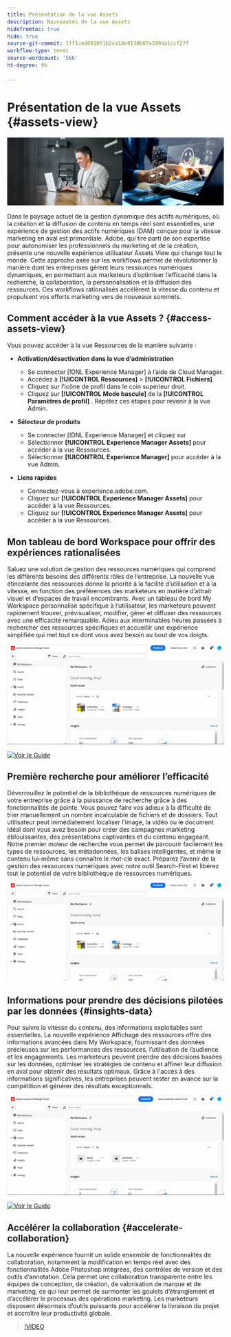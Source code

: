 ```yaml
---
title: Présentation de la vue Assets
description: Nouveautés de la vue Assets
hidefromtoc: true
hide: true
source-git-commit: 1ff1ced0910f1b2ca18e9130b07a399da1ccf27f
workflow-type: tm+mt
source-wordcount: '566'
ht-degree: 9%

---
```



# Présentation de la vue Assets {#assets-view}

![Déployer Assets Essentials](assets/banner-image.jpg)

Dans le paysage actuel de la gestion dynamique des actifs numériques, où la création et la diffusion de contenu en temps réel sont essentielles, une expérience de gestion des actifs numériques (DAM) conçue pour la vitesse marketing en aval est primordiale. Adobe, qui tire parti de son expertise pour autonomiser les professionnels du marketing et de la création, présente une nouvelle expérience utilisateur Assets View qui change tout le monde. Cette approche axée sur les workflows permet de révolutionner la manière dont les entreprises gèrent leurs ressources numériques dynamiques, en permettant aux marketeurs d’optimiser l’efficacité dans la recherche, la collaboration, la personnalisation et la diffusion des ressources. Ces workflows rationalisés accélèrent la vitesse du contenu et propulsent vos efforts marketing vers de nouveaux sommets.

## Comment accéder à la vue Assets ? {#access-assets-view}

Vous pouvez accéder à la vue Ressources de la manière suivante :

* **Activation/désactivation dans la vue d’administration**

   * Se connecter [!DNL Experience Manager] à l’aide de Cloud Manager.
   * Accédez à **[!UICONTROL Ressources]** > **[!UICONTROL Fichiers]**.
   * Cliquez sur l’icône de profil dans le coin supérieur droit.
   * Cliquez sur **[!UICONTROL Mode bascule]** de la **[!UICONTROL Paramètres de profil]** .
Répétez ces étapes pour revenir à la vue Admin.

* **Sélecteur de produits**
   * Se connecter [!DNL Experience Manager] et cliquez sur
   * Sélectionner **[!UICONTROL Experience Manager Assets]** pour accéder à la vue Ressources.
   * Sélectionner **[!UICONTROL Experience Manager]** pour accéder à la vue Admin.

* **Liens rapides**
   * Connectez-vous à experience.adobe.com.
   * Cliquez sur **[!UICONTROL Experience Manager Assets]** pour accéder à la vue Ressources.
   * Cliquez sur **[!UICONTROL Experience Manager Assets]** pour accéder à la vue Ressources.


## Mon tableau de bord Workspace pour offrir des expériences rationalisées

Saluez une solution de gestion des ressources numériques qui comprend les différents besoins des différents rôles de l’entreprise. La nouvelle vue étincelante des ressources donne la priorité à la facilité d’utilisation et à la vitesse, en fonction des préférences des marketeurs en matière d’attrait visuel et d’espaces de travail encombrants. Avec un tableau de bord My Workspace personnalisé spécifique à l’utilisateur, les marketeurs peuvent rapidement trouver, prévisualiser, modifier, gérer et diffuser des ressources avec une efficacité remarquable. Adieu aux interminables heures passées à rechercher des ressources spécifiques et accueillir une expérience simplifiée qui met tout ce dont vous avez besoin au bout de vos doigts.

![Déployer Assets Essentials](assets/my-workspace-demo.gif)

[![Voir le Guide](https://helpx.adobe.com/content/dam/help/en/marketing-cloud/how-to/digital-foundation/_jcr_content/main-pars/image_1250343773/see-the-guide-sm.png)](my-workspace.md)

## Première recherche pour améliorer l’efficacité

Déverrouillez le potentiel de la bibliothèque de ressources numériques de votre entreprise grâce à la puissance de recherche grâce à des fonctionnalités de pointe. Vous pouvez faire vos adieux à la difficulté de trier manuellement un nombre incalculable de fichiers et de dossiers. Tout utilisateur peut immédiatement localiser l’image, la vidéo ou le document idéal dont vous avez besoin pour créer des campagnes marketing éblouissantes, des présentations captivantes et du contenu engageant. Notre premier moteur de recherche vous permet de parcourir facilement les types de ressources, les métadonnées, les balises intelligentes, et même le contenu lui-même sans connaître le mot-clé exact. Préparez l’avenir de la gestion des ressources numériques avec notre outil Search-First et libérez tout le potentiel de votre bibliothèque de ressources numériques.

![Déployer Assets Essentials](assets/search-first.gif)

## Informations pour prendre des décisions pilotées par les données {#insights-data}

Pour suivre la vitesse du contenu, des informations exploitables sont essentielles. La nouvelle expérience Affichage des ressources offre des informations avancées dans My Workspace, fournissant des données précieuses sur les performances des ressources, l’utilisation de l’audience et les engagements. Les marketeurs peuvent prendre des décisions basées sur les données, optimiser les stratégies de contenu et affiner leur diffusion en aval pour obtenir des résultats optimaux. Grâce à l&#39;accès à des informations significatives, les entreprises peuvent rester en avance sur la compétition et générer des résultats exceptionnels.

![Déployer Assets Essentials](assets/insights-overview.gif)

[![Voir le Guide](https://helpx.adobe.com/content/dam/help/en/marketing-cloud/how-to/digital-foundation/_jcr_content/main-pars/image_1250343773/see-the-guide-sm.png)](manage-reports.md#view-live-statistics)

## Accélérer la collaboration {#accelerate-collaboration}

La nouvelle expérience fournit un solide ensemble de fonctionnalités de collaboration, notamment la modification en temps réel avec des fonctionnalités Adobe Photoshop intégrées, des contrôles de version et des outils d’annotation. Cela permet une collaboration transparente entre les équipes de conception, de création, de valorisation de marque et de marketing, ce qui leur permet de surmonter les goulets d’étranglement et d’accélérer le processus des opérations marketing. Les marketeurs disposent désormais d’outils puissants pour accélérer la livraison du projet et accroître leur productivité globale.

>[!VIDEO](https://video.tv.adobe.com/v/3420922)




